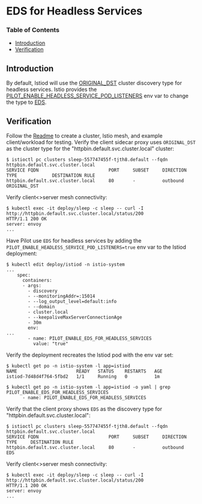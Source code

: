 # EDS for Headless Services

### Table of Contents

- [Introduction](#introduction)
- [Verification](#verification)

## Introduction
By default, Istiod will use the [ORIGINAL_DST][1] cluster discovery type for headless services.
Istio provides the [PILOT_ENABLE_HEADLESS_SERVICE_POD_LISTENERS][2] env var to change the type
to [EDS][3].

## Verification
Follow the [Readme](../README.md) to create a cluster, Istio mesh, and example client/workload
for testing. Verify the client sidecar proxy uses `ORIGINAL_DST` as the cluster type for the
"httpbin.default.svc.cluster.local" cluster:
```
$ istioctl pc clusters sleep-557747455f-tjth8.default --fqdn httpbin.default.svc.cluster.local
SERVICE FQDN                          PORT     SUBSET     DIRECTION     TYPE             DESTINATION RULE
httpbin.default.svc.cluster.local     80       -          outbound      ORIGINAL_DST
```

Verify client<>server mesh connectivity:
```
$ kubectl exec -it deploy/sleep -c sleep -- curl -I http://httpbin.default.svc.cluster.local/status/200
HTTP/1.1 200 OK
server: envoy
...
```

Have Pilot use `EDS` for headless services by adding the `PILOT_ENABLE_HEADLESS_SERVICE_POD_LISTENERS=true`
env var to the Istiod deployment:
```
$ kubectl edit deploy/istiod -n istio-system
...
    spec:
      containers:
      - args:
        - discovery
        - --monitoringAddr=:15014
        - --log_output_level=default:info
        - --domain
        - cluster.local
        - --keepaliveMaxServerConnectionAge
        - 30m
        env:
...
        - name: PILOT_ENABLE_EDS_FOR_HEADLESS_SERVICES
          value: "true"
```

Verify the deployment recreates the Istiod pod with the env var set:
```
$ kubectl get po -n istio-system -l app=istiod
NAME                      READY   STATUS    RESTARTS   AGE
istiod-7d48d4f764-5fbd2   1/1     Running   0          1m

$ kubectl get po -n istio-system -l app=istiod -o yaml | grep PILOT_ENABLE_EDS_FOR_HEADLESS_SERVICES
      - name: PILOT_ENABLE_EDS_FOR_HEADLESS_SERVICES
```

Verify that the client proxy shows `EDS` as the discovery type for "httpbin.default.svc.cluster.local":
```
$ istioctl pc clusters sleep-557747455f-tjth8.default --fqdn httpbin.default.svc.cluster.local
SERVICE FQDN                          PORT     SUBSET     DIRECTION     TYPE     DESTINATION RULE
httpbin.default.svc.cluster.local     80       -          outbound      EDS
```

Verify client<>server mesh connectivity:
```
$ kubectl exec -it deploy/sleep -c sleep -- curl -I http://httpbin.default.svc.cluster.local/status/200
HTTP/1.1 200 OK
server: envoy
...
```

[1]: https://www.envoyproxy.io/docs/envoy/latest/intro/arch_overview/upstream/service_discovery#original-destination
[2]: https://istio.io/latest/docs/reference/commands/pilot-discovery/
[3]: https://www.envoyproxy.io/docs/envoy/latest/intro/arch_overview/upstream/service_discovery#endpoint-discovery-service-eds


